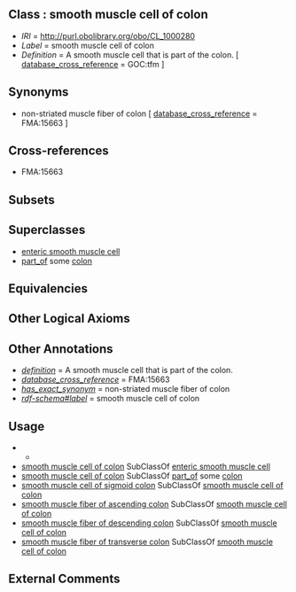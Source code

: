 
## Class : smooth muscle cell of colon

 * *IRI* = http://purl.obolibrary.org/obo/CL_1000280
 * *Label* = smooth muscle cell of colon
 * *Definition* = A smooth muscle cell that is part of the colon. [ [database_cross_reference](../../ef/oboInOwl#hasDbXref.md) = GOC:tfm ]

## Synonyms

 * non-striated muscle fiber of colon [ [database_cross_reference](../../ef/oboInOwl#hasDbXref.md) = FMA:15663 ]

## Cross-references

 * FMA:15663

## Subsets


## Superclasses

 * [enteric smooth muscle cell](../../CL/04/CL_0002504.md)
 * [part_of](../../BFO/50/BFO_0000050.md) some [colon](../../UBERON/55/UBERON_0001155.md)

## Equivalencies


## Other Logical Axioms


## Other Annotations

 * *[definition](../../IAO/15/IAO_0000115.md)* = A smooth muscle cell that is part of the colon.
 * *[database_cross_reference](../../ef/oboInOwl#hasDbXref.md)* = FMA:15663
 * *[has_exact_synonym](../../ym/oboInOwl#hasExactSynonym.md)* = non-striated muscle fiber of colon
 * *[rdf-schema#label](../../el/rdf-schema#label.md)* = smooth muscle cell of colon

## Usage

 * -
 * [smooth muscle cell of colon](../../CL/80/CL_1000280.md) SubClassOf [enteric smooth muscle cell](../../CL/04/CL_0002504.md)
 * [smooth muscle cell of colon](../../CL/80/CL_1000280.md) SubClassOf [part_of](../../BFO/50/BFO_0000050.md) some [colon](../../UBERON/55/UBERON_0001155.md)
 * [smooth muscle cell of sigmoid colon](../../CL/85/CL_1000285.md) SubClassOf [smooth muscle cell of colon](../../CL/80/CL_1000280.md)
 * [smooth muscle fiber of ascending colon](../../CL/82/CL_1000282.md) SubClassOf [smooth muscle cell of colon](../../CL/80/CL_1000280.md)
 * [smooth muscle fiber of descending colon](../../CL/84/CL_1000284.md) SubClassOf [smooth muscle cell of colon](../../CL/80/CL_1000280.md)
 * [smooth muscle fiber of transverse colon](../../CL/83/CL_1000283.md) SubClassOf [smooth muscle cell of colon](../../CL/80/CL_1000280.md)

## External Comments

